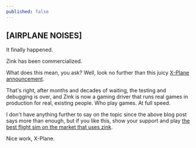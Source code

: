 ```yaml
---
published: false
---
```

## \[AIRPLANE NOISES]

It finally happened.

Zink has been commercialized.

What does this mean, you ask? Well, look no further than this juicy [X-Plane announcement](https://developer.x-plane.com/2023/02/addressing-plugin-flickering/).

That's right, after months and decades of waiting, the testing and debugging is over, and Zink is now a gaming driver that runs real games in production for real, existing people. Who play games. At full speed.

I don't have anything further to say on the topic since the above blog post says more than enough, but if you like this, show your support and play [the best flight sim on the market that uses zink](https://store.steampowered.com/app/2014780/XPlane_12/).

Nice work, X-Plane.